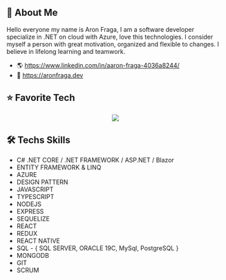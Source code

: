 ## 🚀 About Me
Hello everyone my name is Aron Fraga, I am a software developer specialize in .NET on cloud with Azure, love this technologies. 
I consider myself a person with great motivation, organized and flexible to changes. I believe in lifelong learning and teamwork.

 - 🌎 https://www.linkedin.com/in/aaron-fraga-4036a8244/
 - 💼 https://aronfraga.dev
   
## ⭐ Favorite Tech
<p align="center">
    <img src="https://skillicons.dev/icons?i=git,cs,dotnet,azure,mysql,js,ts,nodejs,express,mongodb,react,redux,visualstudio,vscode,bash" />
</p>

## 🛠 Techs Skills

- C# .NET CORE / .NET FRAMEWORK / ASP.NET / Blazor
- ENTITY FRAMEWORK & LINQ
- AZURE 
- DESIGN PATTERN
- JAVASCRIPT
- TYPESCRIPT
- NODEJS
- EXPRESS
- SEQUELIZE
- REACT
- REDUX
- REACT NATIVE
- SQL - { SQL SERVER, ORACLE 19C, MySql, PostgreSQL }
- MONGODB
- GIT
- SCRUM
